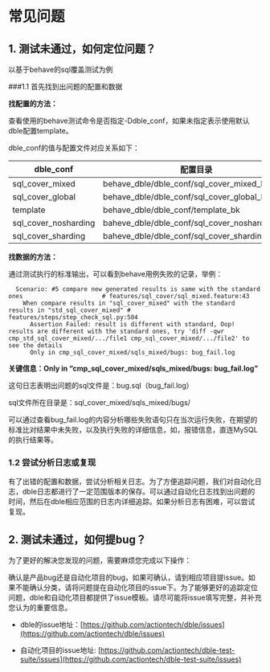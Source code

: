 # 常见问题

## 1. 测试未通过，如何定位问题？
以基于behave的sql覆盖测试为例

###1.1 首先找到出问题的配置和数据

**找配置的方法：**

查看使用的behave测试命令是否指定-Ddble_conf，如果未指定表示使用默认dble配置template。

dble_conf的值与配置文件对应关系如下：  
 
dble_conf                        | 配置目录
------------------------|------------
sql_cover_mixed             | behave_dble/dble_conf/sql_cover_mixed_bk
sql_cover_global             | behave_dble/dble_conf/sql_cover_global_bk
template                          | behave_dble/dble_conf/template_bk
sql_cover_nosharding     | baheve_dble/dble_conf/sql_cover_nosharding_bk
sql_cover_sharding         | baheve_dble/dble_conf/sql_cover_sharding_bk

**找数据的方法：**

通过测试执行的标准输出，可以看到behave用例失败的记录，举例：

```
  Scenario: #5 compare new generated results is same with the standard ones                      # features/sql_cover/sql_mixed.feature:43
    When compare results in "sql_cover_mixed" with the standard results in "std_sql_cover_mixed" # features/steps/step_check_sql.py:504
      Assertion Failed: result is different with standard, Oop! results are different with the standard ones, try 'diff -qwr cmp_std_sql_cover_mixed/.../file1 cmp_sql_cover_mixed/.../file2' to see the details
      Only in cmp_sql_cover_mixed/sqls_mixed/bugs: bug_fail.log
```
           
**关键信息：Only in “cmp_sql_cover_mixed/sqls_mixed/bugs: bug_fail.log”**
 
 这句日志表明出问题的sql文件是：bug.sql（bug_fail.log）
 
 sql文件所在目录是：sql_cover_mixed/sqls_mixed/bugs/

可以通过查看bug_fail.log的内容分析哪些失败语句只在当次运行失败，在期望的标准比对结果中未失败，以及执行失败的详细信息，如，报错信息，直连MySQL的执行结果等。

### 1.2 尝试分析日志或复现

有了出错的配置和数据，尝试分析相关日志。为了方便追踪问题，我们对自动化日志，dble日志都进行了一定范围版本的保存。可以通过自动化日志找到出问题的时间，然后在dble相应范围的日志内详细追踪。如果分析日志有困难，可以尝试复现。

## 2. 测试未通过，如何提bug？
为了更好的解决您发现的问题，需要麻烦您完成以下操作：

确认是产品bug还是自动化项目的bug，如果可确认，请到相应项目提issue。如果不能确认分类，请将问题提在自动化项目的issue下。为了能够更好的追踪定位问题，dble和自动化项目都提供了issue模板。请尽可能将issue填写完整，并补充您认为的重要信息。

- dble的issue地址：[https://github.com/actiontech/dble/issues](https://github.com/actiontech/dble/issues)

- 自动化项目的issue地址: [https://github.com/actiontech/dble-test-suite/issues](https://github.com/actiontech/dble-test-suite/issues)

